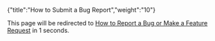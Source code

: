{"title":"How to Submit a Bug Report","weight":"10"} 

This page will be redirected to [How to Report a Bug or Make a Feature Request](/docs/appc/Titanium_SDK/Titanium_SDK_Guide/Contributing_to_Titanium/How_to_Report_a_Bug_or_Make_a_Feature_Request/) in 1 seconds.